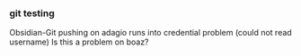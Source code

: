 ### git testing
Obsidian-Git pushing on adagio runs into credential problem (could not read username)
Is this a problem on boaz?
